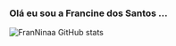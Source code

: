 ### Olá eu sou a Francine dos Santos ...

![FranNinaa GitHub stats](https://github-readme-stats.vercel.app/api?username=FranNinaa&show_icons=true)
